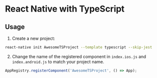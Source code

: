 # React Native with TypeScript

## Usage

1. Create a new project:

```sh
react-native init AwesomeTSProject --template typescript --skip-jest
```

2. Change the name of the registered component in `index.ios.js` and `index.android.js` to match your project name.

```ts
AppRegistry.registerComponent('AwesomeTSProject', () => App);
```
